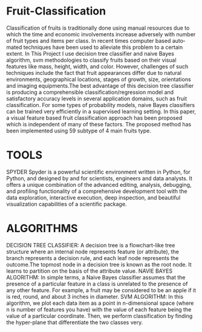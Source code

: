 # Fruit-Classification
Classification of fruits is traditionally done using manual resources due to which the time and economic involvements increase adversely with number of fruit types and items
per class. In recent times computer based auto‐mated techniques have been used to alleviate this problem to a certain extent. In This Project I use decision tree classifier and naive Bayes algorithm, svm methodologies to classify fruits based on their visual features like mass, height, width, and color. However, challenges of such techniques include the fact that fruit appearances differ due to natural environments, geographical locations, stages of growth, size, orientations and imaging equipments.The best advantage of this decision tree classifier is producing a comprehensible classification/regression model and satisfactory accuracy levels in several application domains, such as fruit classification. For some types of probability models, naive Bayes classifiers can be trained very efficiently in a supervised learning setting. In this paper, a visual feature based fruit classification approach has been proposed which is independent of many of these factors. The proposed method has been implemented using 59 subtype of 4 main fruits type.
# TOOLS
SPYDER
Spyder is a powerful scientific environment written in Python, for Python, and designed by and for scientists, engineers and data analysts. It offers a unique combination of the advanced editing, analysis, debugging, and profiling functionality of a comprehensive development tool with the data exploration, interactive execution, deep inspection, and beautiful visualization capabilities of a scientific package.
# ALGORITHMS
DECISION TREE CLASSIFIER:
A decision tree is a flowchart-like tree structure where an internal node represents feature (or attribute), the branch represents a decision rule, and each leaf node represents the outcome.The topmost node in a decision tree is known as the root node. It learns to partition on the basis of the attribute value.
NAVIE BAYES ALGORITHM:
In simple terms, a Naive Bayes classifier assumes that the presence of a particular feature in a class is unrelated to the presence of any other feature. For example, a fruit may be considered to be an apple if it is red, round, and about 3 inches in diameter.
SVM ALGORITHM:
In this algorithm, we plot each data item as a point in n-dimensional space (where n is number of features you have) with the value of each feature being the value of a particular
coordinate. Then, we perform classification by finding the hyper-plane that differentiate the two classes very.

